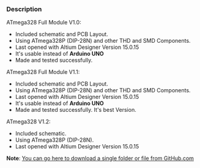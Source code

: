 ### Description

ATmega328 Full Module V1.0:
- Included schematic and PCB Layout.
- Using ATmega328P (DIP-28N) and other THD and SMD Components.
- Last opened with Altium Designer Version 15.0.15
- It's usable instead of **Arduino UNO**
- Made and tested successfully.

ATmega328 Full Module V1.1:
- Included schematic and PCB Layout.
- Using ATmega328P (DIP-28N) and other THD and SMD Components.
- Last opened with Altium Designer Version 15.0.15
- It's usable instead of **Arduino UNO**
- Made and tested successfully. It's best Version.

ATmega328 V1.2:
- Included schematic.
- Using ATmega328P (DIP-28N).
- Last opened with Altium Designer Version 15.0.15

**Note**: [You can go here to download a single folder or file from GitHub.com](https://minhaskamal.github.io/DownGit/#/home)
